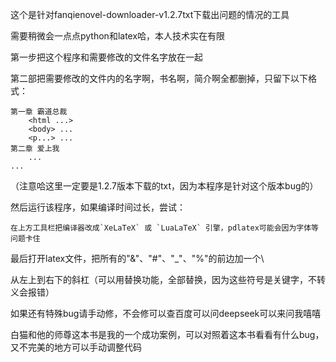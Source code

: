这个是针对fanqienovel-downloader-v1.2.7txt下载出问题的情况的工具

需要稍微会一点点python和latex哈，本人技术实在有限


第一步把这个程序和需要修改的文件名字放在一起

第二部把需要修改的文件内的名字啊，书名啊，简介啊全都删掉，只留下以下格式：

```
第一章 霸道总裁
	<html ...>
	<body> ...
	<p...> ...
第二章 爱上我
	...
...
```


（注意哈这里一定要是1.2.7版本下载的txt，因为本程序是针对这个版本bug的）


然后运行该程序，如果编译时间过长，尝试：

    在上方工具栏把编译器改成`XeLaTeX` 或 `LuaLaTeX` 引擎，pdlatex可能会因为字体等问题卡住


最后打开latex文件，把所有的"&"、"#"、"_"、"%"的前边加一个\

从左上到右下的斜杠（可以用替换功能，全部替换，因为这些符号是关键字，不转义会报错）

如果还有特殊bug请手动修，不会修可以查百度可以问deepseek可以来问我嘻嘻


白猫和他的师尊这本书是我的一个成功案例，可以对照着这本书看看有什么bug，又不完美的地方可以手动调整代码
